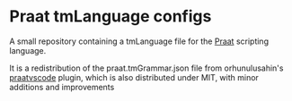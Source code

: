 # Praat tmLanguage configs

A small repository containing a tmLanguage file for the [Praat](https://github.com/praat/praat) scripting language.

It is a redistribution of the praat.tmGrammar.json file from orhunulusahin's [praatvscode](https://github.com/orhunulusahin/praatvscode) plugin, which is also distributed under MIT, with minor additions and improvements